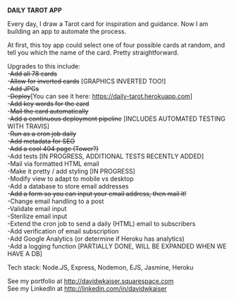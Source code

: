 **DAILY TAROT APP**

Every day, I draw a Tarot card for inspiration and guidance. Now I am building an app to automate the process.

At first, this toy app could select one of four possible cards at random, and tell you which the name of the card. Pretty straightforward.

Upgrades to this include:<br/>
-~~Add all 78 cards~~<br/>
-~~Allow for inverted cards~~ [GRAPHICS INVERTED TOO!]<br/>
-~~Add JPGs~~ <br/>
-~~Deploy~~[You can see it here: https://daily-tarot.herokuapp.com]<br/>
-~~Add key words for the card~~ <br/>
-~~Mail the card automatically~~<br/>
-~~Add a continuous deployment pipeline~~ [INCLUDES AUTOMATED TESTING WITH TRAVIS]<br/>
-~~Run as a cron job daily~~<br/>
-~~Add metadata for SEO~~<br/>
-~~Add a cool 404 page (Tower?)~~<br/>
-Add tests [IN PROGRESS, ADDITIONAL TESTS RECENTLY ADDED]<br/>
-Mail via formatted HTML email<br/>
-Make it pretty / add styling [IN PROGRESS]<br/>
-Modify view to adapt to mobile vs desktop<br/>
-Add a database to store email addresses<br/>
-~~Add a form so you can input your email address, then mail it!~~<br/>
-Change email handling to a post<br/>
-Validate email input<br/>
-Sterilize email input<br/>
-Extend the cron job to send a daily (HTML) email to subscribers<br/>
-Add verification of email subscription<br/>
-Add Google Analytics (or determine if Heroku has analytics)<br/>
-Add a logging function [PARTIALLY DONE, WILL BE EXPANDED WHEN WE HAVE A DB]<br/>



Tech stack: Node.JS, Express, Nodemon, EJS, Jasmine, Heroku<br/>

See my portfolio at http://davidwkaiser.squarespace.com<br/>
See my LinkedIn at http://linkedin.com/in/davidwkaiser<br/>

